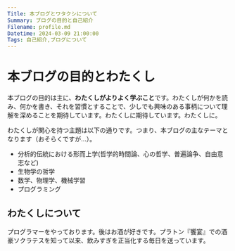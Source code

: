 ```yaml
---
Title: 本ブログとワタクシについて
Summary: ブログの目的と自己紹介
Filename: profile.md
Datetime: 2024-03-09 21:00:00
Tags: 自己紹介,ブログについて
---
```


# 本ブログの目的とわたくし

本ブログの目的は主に、**わたくしがよりよく学ぶこと**です。わたくしが何かを読み、何かを書き、それを習慣とすることで、少しでも興味のある事柄について理解を深めることを期待しています。わたくしに期待しています。わたくしに。

わたくしが関心を持つ主題は以下の通りです。つまり、本ブログの主なテーマとなります（おそらくですが...）。
- 分析的伝統における形而上学(哲学的時間論、心の哲学、普遍論争、自由意志など)
- 生物学の哲学
- 数学、物理学、機械学習
- プログラミング

## わたくしについて
プログラマーをやっております。後はお酒が好きです。プラトン『饗宴』での酒豪ソクラテスを知って以来、飲みすぎを正当化する毎日を送っています。
